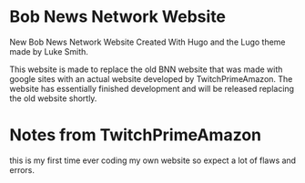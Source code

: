 # Bob News Network Website
New Bob News Network Website Created With Hugo and the Lugo theme made by Luke Smith.

This website is made to replace the old BNN website that was made with google sites with an actual website developed by TwitchPrimeAmazon.
The website has essentially finished development and will be released replacing the old website shortly.


# Notes from TwitchPrimeAmazon
this is my first time ever coding my own website so expect a lot of flaws and errors.
